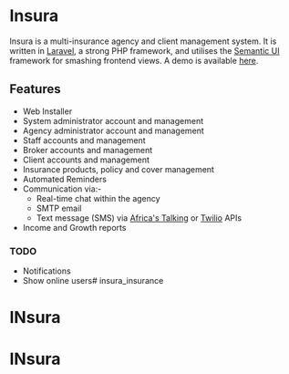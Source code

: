 # Insura

Insura is a multi-insurance agency and client management system. It is written in [Laravel](https://laravel.com), a strong PHP framework, and utilises the [Semantic UI](https://semantic-ui.com) framework for smashing frontend views. A demo is available [here](https://insura.simcycreative.com).

## Features

- Web Installer
- System administrator account and management
- Agency administrator account and management
- Staff accounts and management
- Broker accounts and management
- Client accounts and management
- Insurance products, policy and cover management
- Automated Reminders
- Communication via:-
  - Real-time chat within the agency
  - SMTP email
  - Text message (SMS) via [Africa's Talking](https://africastalking.com) or [Twilio](https://twilio.com) APIs
- Income and Growth reports

### TODO
- Notifications
- Show online users# insura_insurance
# INsura
# INsura
